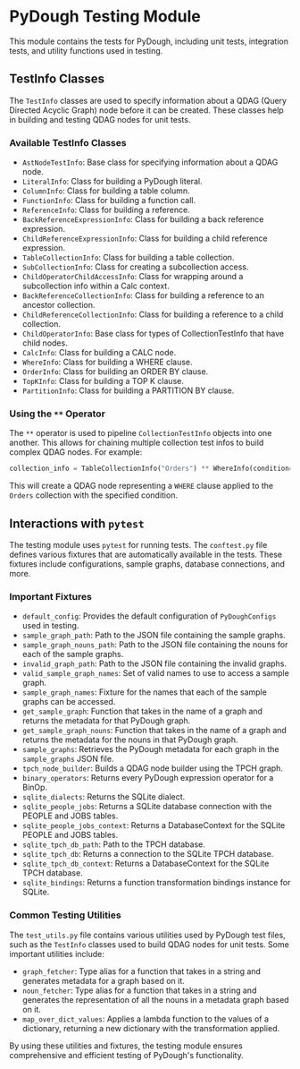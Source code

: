 # PyDough Testing Module

This module contains the tests for PyDough, including unit tests, integration tests, and utility functions used in testing.

## TestInfo Classes

The `TestInfo` classes are used to specify information about a QDAG (Query Directed Acyclic Graph) node before it can be created. These classes help in building and testing QDAG nodes for unit tests.

### Available TestInfo Classes

- `AstNodeTestInfo`: Base class for specifying information about a QDAG node.
- `LiteralInfo`: Class for building a PyDough literal.
- `ColumnInfo`: Class for building a table column.
- `FunctionInfo`: Class for building a function call.
- `ReferenceInfo`: Class for building a reference.
- `BackReferenceExpressionInfo`: Class for building a back reference expression.
- `ChildReferenceExpressionInfo`: Class for building a child reference expression.
- `TableCollectionInfo`: Class for building a table collection.
- `SubCollectionInfo`: Class for creating a subcollection access.
- `ChildOperatorChildAccessInfo`: Class for wrapping around a subcollection info within a Calc context.
- `BackReferenceCollectionInfo`: Class for building a reference to an ancestor collection.
- `ChildReferenceCollectionInfo`: Class for building a reference to a child collection.
- `ChildOperatorInfo`: Base class for types of CollectionTestInfo that have child nodes.
- `CalcInfo`: Class for building a CALC node.
- `WhereInfo`: Class for building a WHERE clause.
- `OrderInfo`: Class for building an ORDER BY clause.
- `TopKInfo`: Class for building a TOP K clause.
- `PartitionInfo`: Class for building a PARTITION BY clause.

### Using the `**` Operator

The `**` operator is used to pipeline `CollectionTestInfo` objects into one another. This allows for chaining multiple collection test infos to build complex QDAG nodes. For example:

```python
collection_info = TableCollectionInfo("Orders") ** WhereInfo(condition=condition_info)
```

This will create a QDAG node representing a `WHERE` clause applied to the `Orders` collection with the specified condition.

## Interactions with `pytest`

The testing module uses `pytest` for running tests. The `conftest.py` file defines various fixtures that are automatically available in the tests. These fixtures include configurations, sample graphs, database connections, and more.

### Important Fixtures

- `default_config`: Provides the default configuration of `PyDoughConfigs` used in testing.
- `sample_graph_path`: Path to the JSON file containing the sample graphs.
- `sample_graph_nouns_path`: Path to the JSON file containing the nouns for each of the sample graphs.
- `invalid_graph_path`: Path to the JSON file containing the invalid graphs.
- `valid_sample_graph_names`: Set of valid names to use to access a sample graph.
- `sample_graph_names`: Fixture for the names that each of the sample graphs can be accessed.
- `get_sample_graph`: Function that takes in the name of a graph and returns the metadata for that PyDough graph.
- `get_sample_graph_nouns`: Function that takes in the name of a graph and returns the metadata for the nouns in that PyDough graph.
- `sample_graphs`: Retrieves the PyDough metadata for each graph in the `sample_graphs` JSON file.
- `tpch_node_builder`: Builds a QDAG node builder using the TPCH graph.
- `binary_operators`: Returns every PyDough expression operator for a BinOp.
- `sqlite_dialects`: Returns the SQLite dialect.
- `sqlite_people_jobs`: Returns a SQLite database connection with the PEOPLE and JOBS tables.
- `sqlite_people_jobs_context`: Returns a DatabaseContext for the SQLite PEOPLE and JOBS tables.
- `sqlite_tpch_db_path`: Path to the TPCH database.
- `sqlite_tpch_db`: Returns a connection to the SQLite TPCH database.
- `sqlite_tpch_db_context`: Returns a DatabaseContext for the SQLite TPCH database.
- `sqlite_bindings`: Returns a function transformation bindings instance for SQLite.

### Common Testing Utilities

The `test_utils.py` file contains various utilities used by PyDough test files, such as the `TestInfo` classes used to build QDAG nodes for unit tests. Some important utilities include:

- `graph_fetcher`: Type alias for a function that takes in a string and generates metadata for a graph based on it.
- `noun_fetcher`: Type alias for a function that takes in a string and generates the representation of all the nouns in a metadata graph based on it.
- `map_over_dict_values`: Applies a lambda function to the values of a dictionary, returning a new dictionary with the transformation applied.

By using these utilities and fixtures, the testing module ensures comprehensive and efficient testing of PyDough's functionality.
